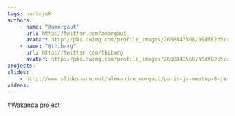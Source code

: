 ```yaml
---
tags: parisjs8
authors:
    - name: "@amorgaut"
      url: http://twitter.com/amorgaut
      avatar: http://pbs.twimg.com/profile_images/2668843568/a9df82b5ccc7f14fca575d40c6060ceb_bigger.png
    - name: "@thibarg"
      url: http://twitter.com/thibarg
      avatar: http://pbs.twimg.com/profile_images/2668843568/a9df82b5ccc7f14fca575d40c6060ceb_bigger.png
projects:
slides:
    - http://www.slideshare.net/alexandre_morgaut/paris-js-meetup-8-june-2011
videos:
---
```

#Wakanda project
